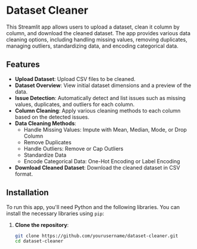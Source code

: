 # Dataset Cleaner

This Streamlit app allows users to upload a dataset, clean it column by column, and download the cleaned dataset. The app provides various data cleaning options, including handling missing values, removing duplicates, managing outliers, standardizing data, and encoding categorical data.

## Features

- **Upload Dataset**: Upload CSV files to be cleaned.
- **Dataset Overview**: View initial dataset dimensions and a preview of the data.
- **Issue Detection**: Automatically detect and list issues such as missing values, duplicates, and outliers for each column.
- **Column Cleaning**: Apply various cleaning methods to each column based on the detected issues.
- **Data Cleaning Methods**:
  - Handle Missing Values: Impute with Mean, Median, Mode, or Drop Column
  - Remove Duplicates
  - Handle Outliers: Remove or Cap Outliers
  - Standardize Data
  - Encode Categorical Data: One-Hot Encoding or Label Encoding
- **Download Cleaned Dataset**: Download the cleaned dataset in CSV format.

## Installation

To run this app, you'll need Python and the following libraries. You can install the necessary libraries using `pip`:

1. **Clone the repository**:

   ```bash
   git clone https://github.com/yourusername/dataset-cleaner.git
   cd dataset-cleaner
